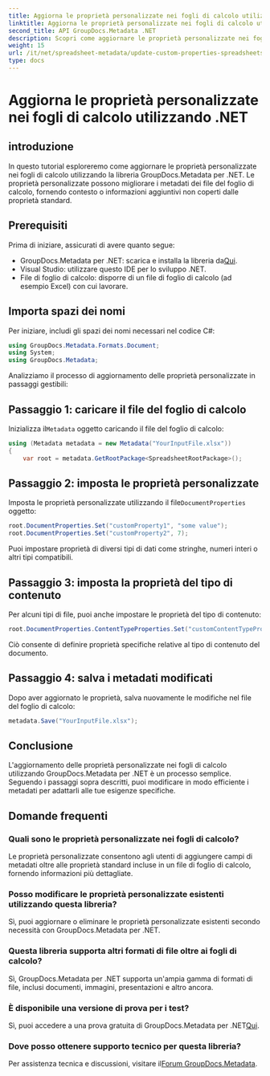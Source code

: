 ```yaml
---
title: Aggiorna le proprietà personalizzate nei fogli di calcolo utilizzando .NET
linktitle: Aggiorna le proprietà personalizzate nei fogli di calcolo utilizzando .NET
second_title: API GroupDocs.Metadata .NET
description: Scopri come aggiornare le proprietà personalizzate nei fogli di calcolo utilizzando GroupDocs.Metadata per .NET. Questo tutorial migliora in modo efficace le tue capacità di gestione dei metadati.
weight: 15
url: /it/net/spreadsheet-metadata/update-custom-properties-spreadsheets/
type: docs
---
```

# Aggiorna le proprietà personalizzate nei fogli di calcolo utilizzando .NET

## introduzione
In questo tutorial esploreremo come aggiornare le proprietà personalizzate nei fogli di calcolo utilizzando la libreria GroupDocs.Metadata per .NET. Le proprietà personalizzate possono migliorare i metadati dei file del foglio di calcolo, fornendo contesto o informazioni aggiuntivi non coperti dalle proprietà standard.
## Prerequisiti
Prima di iniziare, assicurati di avere quanto segue:
- GroupDocs.Metadata per .NET: scarica e installa la libreria da[Qui](https://releases.groupdocs.com/metadata/net/).
- Visual Studio: utilizzare questo IDE per lo sviluppo .NET.
- File di foglio di calcolo: disporre di un file di foglio di calcolo (ad esempio Excel) con cui lavorare.

## Importa spazi dei nomi
Per iniziare, includi gli spazi dei nomi necessari nel codice C#:
```csharp
using GroupDocs.Metadata.Formats.Document;
using System;
using GroupDocs.Metadata;
```

Analizziamo il processo di aggiornamento delle proprietà personalizzate in passaggi gestibili:
## Passaggio 1: caricare il file del foglio di calcolo
 Inizializza il`Metadata` oggetto caricando il file del foglio di calcolo:
```csharp
using (Metadata metadata = new Metadata("YourInputFile.xlsx"))
{
    var root = metadata.GetRootPackage<SpreadsheetRootPackage>();
```
## Passaggio 2: imposta le proprietà personalizzate
 Imposta le proprietà personalizzate utilizzando il file`DocumentProperties` oggetto:
```csharp
root.DocumentProperties.Set("customProperty1", "some value");
root.DocumentProperties.Set("customProperty2", 7);
```
Puoi impostare proprietà di diversi tipi di dati come stringhe, numeri interi o altri tipi compatibili.
## Passaggio 3: imposta la proprietà del tipo di contenuto
Per alcuni tipi di file, puoi anche impostare le proprietà del tipo di contenuto:
```csharp
root.DocumentProperties.ContentTypeProperties.Set("customContentTypeProperty", "custom value");
```
Ciò consente di definire proprietà specifiche relative al tipo di contenuto del documento.
## Passaggio 4: salva i metadati modificati
Dopo aver aggiornato le proprietà, salva nuovamente le modifiche nel file del foglio di calcolo:
```csharp
metadata.Save("YourInputFile.xlsx");
```

## Conclusione
L'aggiornamento delle proprietà personalizzate nei fogli di calcolo utilizzando GroupDocs.Metadata per .NET è un processo semplice. Seguendo i passaggi sopra descritti, puoi modificare in modo efficiente i metadati per adattarli alle tue esigenze specifiche.

## Domande frequenti
### Quali sono le proprietà personalizzate nei fogli di calcolo?
Le proprietà personalizzate consentono agli utenti di aggiungere campi di metadati oltre alle proprietà standard incluse in un file di foglio di calcolo, fornendo informazioni più dettagliate.
### Posso modificare le proprietà personalizzate esistenti utilizzando questa libreria?
Sì, puoi aggiornare o eliminare le proprietà personalizzate esistenti secondo necessità con GroupDocs.Metadata per .NET.
### Questa libreria supporta altri formati di file oltre ai fogli di calcolo?
Sì, GroupDocs.Metadata per .NET supporta un'ampia gamma di formati di file, inclusi documenti, immagini, presentazioni e altro ancora.
### È disponibile una versione di prova per i test?
 Sì, puoi accedere a una prova gratuita di GroupDocs.Metadata per .NET[Qui](https://releases.groupdocs.com/).
### Dove posso ottenere supporto tecnico per questa libreria?
 Per assistenza tecnica e discussioni, visitare il[Forum GroupDocs.Metadata](https://forum.groupdocs.com/c/metadata/14).